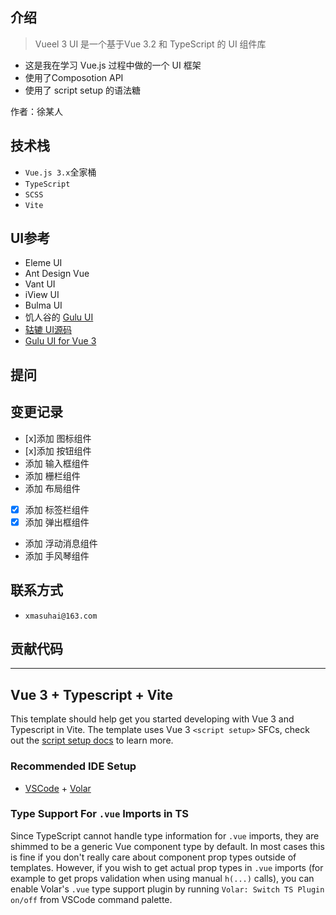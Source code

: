 ## 介绍

> Vueel 3 UI 是一个基于Vue 3.2 和 TypeScript 的 UI 组件库

- 这是我在学习 Vue.js 过程中做的一个 UI 框架
- 使用了Composotion API
- 使用了 script setup 的语法糖

作者：徐某人

## 技术栈

- `Vue.js 3.x`全家桶
- `TypeScript`
- `SCSS`
- `Vite`

## UI参考

- Eleme UI
- Ant Design Vue
- Vant UI
- iView UI
- Bulma UI
- 饥人谷的 [Gulu UI](https://github.com/FrankFang/frank-test-1)
- [轱辘 UI源码](https://github.com/FrankFang/gulu)
- [Gulu UI for Vue 3](https://github.com/FrankFang/gulu-for-vue3)

## 提问

## 变更记录

- [x]添加 图标组件
- [x]添加 按钮组件
- 添加 输入框组件
- 添加 栅栏组件
- 添加 布局组件
- [x] 添加 标签栏组件
- [x] 添加 弹出框组件
- 添加 浮动消息组件
- 添加 手风琴组件

## 联系方式

- `xmasuhai@163.com`

## 贡献代码

---

## Vue 3 + Typescript + Vite

This template should help get you started developing with Vue 3 and Typescript in Vite. The template uses Vue 3 `<script setup>` SFCs, check out the [script setup docs](https://v3.vuejs.org/api/sfc-script-setup.html#sfc-script-setup) to learn more.

### Recommended IDE Setup

- [VSCode](https://code.visualstudio.com/) + [Volar](https://marketplace.visualstudio.com/items?itemName=johnsoncodehk.volar)

### Type Support For `.vue` Imports in TS

Since TypeScript cannot handle type information for `.vue` imports, they are shimmed to be a generic Vue component type by default. In most cases this is fine if you don't really care about component prop types outside of templates. However, if you wish to get actual prop types in `.vue` imports (for example to get props validation when using manual `h(...)` calls), you can enable Volar's `.vue` type support plugin by running `Volar: Switch TS Plugin on/off` from VSCode command palette.
